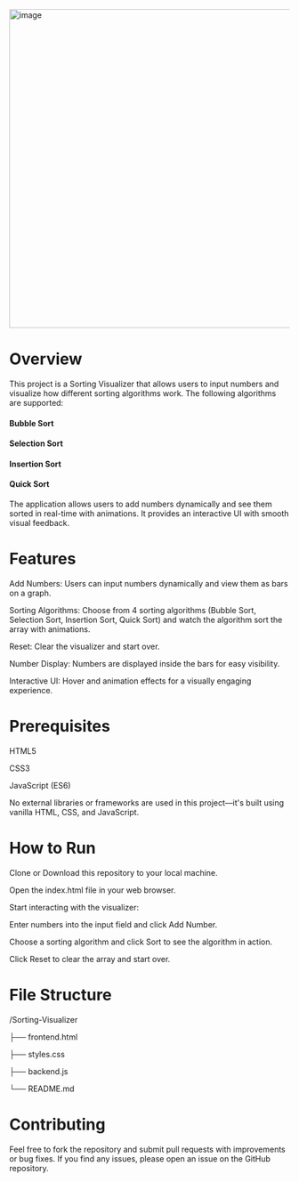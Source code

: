 <img width="573" alt="image" src="https://github.com/user-attachments/assets/cfd2925d-97ff-41e1-a7aa-95b692dc87f3" />



# Overview

This project is a Sorting Visualizer that allows users to input numbers and visualize how different sorting algorithms work. The following algorithms are supported:

#### Bubble Sort

#### Selection Sort

#### Insertion Sort

#### Quick Sort


The application allows users to add numbers dynamically and see them sorted in real-time with animations. It provides an interactive UI with smooth visual feedback.

# Features

Add Numbers: Users can input numbers dynamically and view them as bars on a graph.

Sorting Algorithms: Choose from 4 sorting algorithms (Bubble Sort, Selection Sort, Insertion Sort, Quick Sort) and watch the algorithm sort the array with animations.

Reset: Clear the visualizer and start over.

Number Display: Numbers are displayed inside the bars for easy visibility.

Interactive UI: Hover and animation effects for a visually engaging experience.

# Prerequisites

HTML5

CSS3

JavaScript (ES6)

No external libraries or frameworks are used in this project—it's built using vanilla HTML, CSS, and JavaScript.

# How to Run

Clone or Download this repository to your local machine.

Open the index.html file in your web browser.

Start interacting with the visualizer:

Enter numbers into the input field and click Add Number.

Choose a sorting algorithm and click Sort to see the algorithm in action.

Click Reset to clear the array and start over.

# File Structure

/Sorting-Visualizer

├── frontend.html        

├── styles.css        

├── backend.js            

└── README.md    


# Contributing

Feel free to fork the repository and submit pull requests with improvements or bug fixes. If you find any issues, please open an issue on the GitHub repository.


